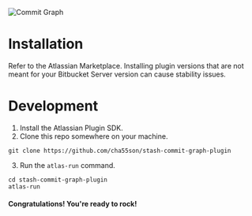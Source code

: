 ![Commit Graph](http://i.imgur.com/yPSMwCH.png)
# Installation

Refer to the Atlassian Marketplace. Installing plugin versions that are not meant for your Bitbucket Server version can cause stability issues.

# Development

1. Install the Atlassian Plugin SDK.
2. Clone this repo somewhere on your machine.

```
git clone https://github.com/cha55son/stash-commit-graph-plugin
```

3. Run the `atlas-run` command.

```
cd stash-commit-graph-plugin
atlas-run
```

#### Congratulations! You're ready to rock!
